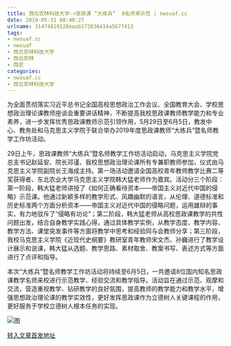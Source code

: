 ```yaml
---
title: 西北农林科技大学->思政课 “大练兵”  8名师来示范 | nwsuaf.cc
date: 2019-05-31 08:40:27
urlname: 31474819128eaab172836414a567f413
tags: 
- nwsuaf.cc
- nwsuaf
- 西北农林科技大学
- 西北农林
- 西农
categories:
- nwsuaf.cc
- 西北农林科技大学
---
```



为全面贯彻落实习近平总书记全国高校思想政治工作会议、全国教育大会、学校思想政治理论课教师座谈会重要讲话精神，不断提高我校思政课教师教学能力和专业素养，进一步发挥优秀思政课教师示范引领作用，5月29日至6月5日，教发中心、教务处和马克思主义学院于联合举办2019年度思政课教师“大练兵”暨名师教学工作坊活动。

29日上午，思政课教师“大练兵”暨名师教学工作坊活动启动，马克思主义学院党总支书记赵延安、院长邓谨、我校思想政治理论课所有专兼职教师参加，仪式由马克思主义学院副院长王海成主持。第一场活动邀请全国高校青年教师教学比赛二等奖获得者、东北农业大学马克思主义学院韩大猛老师作为嘉宾。活动分三个阶段：第一阶段，韩大猛老师讲授了《如何正确看待资本——帝国主义对近代中国的侵略》示范课。他通过新颖多样的教学形式、风趣幽默的语言，从伦理、道德标准和历史标准两个方面分析资本——帝国主义对近代中国的侵略问题，运用雄辩的事实，有力地驳斥了“侵略有功论”；第二阶段，韩大猛老师从高校思政课教学的共性问题出发，结合自身教学实践心得，通过具体教学实例，从教学态度、教学内容、教学方法、课堂突发事件等方面将教学中思考和经验同与会教师分享；第三阶段，我校马克思主义学院《近现代史纲要》教研室青年教师宋文杰、孙巍进行了教学设计展示和说课，韩大猛从选题、教学思路、素材取舍、教案书写、表述方式等方面进行了点评和指导。

本次“大练兵”暨名师教学工作坊活动将持续至6月5日，一共邀请8位国内知名思政课教学名师来校进行示范教学、经验交流和教学指导。活动旨在通过示范、观摩和交流，营造重视教学、钻研教学的良好氛围，提高教师的教学能力和教学水平，增强思想政治理论课的教学实效性，更好发挥思政课作为立德树人关键课程的作用，更好服务于学校立德树人根本任务的实现。



![图](https://news.nwsuaf.edu.cn/images/content/2019-05/20190530171331373897.jpg)

[转入文章首发地址](https://news.nwsuaf.edu.cn/xnxw/89944.htm)